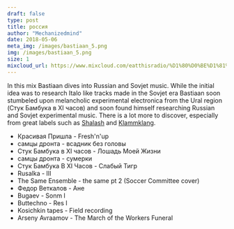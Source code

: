 ```yaml
---
draft: false
type: post
title: россия
author: "Mechanizedmind"
date: 2018-05-06
meta_img: /images/bastiaan_5.png
img: /images/bastiaan_5.png
size: 1
mixcloud_url: https://www.mixcloud.com/eatthisradio/%D1%80%D0%BE%D1%81%D1%81%D0%B8%D1%8F/
---
```


In this mix Bastiaan dives into Russian and Sovjet music. While the initial idea was to research Italo like tracks made in the Sovjet era Bastiaan soon stumbeled upon melancholic experimental electronica from the Ural region (Стук Бамбука в XI часов) and soon found himself researching Russian and Sovjet experimental music. There is a lot more to discover, especially from great labels such as [Shalash][1] and [Klammklang][2]. 

- Красивая Пришла - Fresh'n'up
- самцы дронта - всадник без головы 
- Стук Бамбука в XI часов - Лошадь Моей Жизни
- самцы дронта - сумерки
- Стук Бамбука В XI Часов - Слабый Тигр
- Rusalka - III
- The Same Ensemble - the same pt 2 (Soccer Committee cover)
- Федор Веткалов - Ане
- Bugaev - Sonm I
- Buttechno - Res I
- Kosichkin tapes - Field recording
- Arseny Avraamov - The March of the Workers Funeral

[1]:https://shalash.bandcamp.com/
[2]:https://klammklang.bandcamp.com/